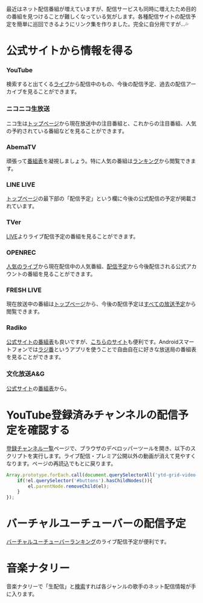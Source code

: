 <!--
{
    "title": "ネット配信番組の放送予定を知るためのリンク集",
    "date": "2019-06-15",
    "description": ""
}
-->

最近はネット配信番組が増えていますが、配信サービスも同時に増えたため目的の番組を見つけることが難しくなっている気がします。各種配信サイトの配信予定を簡単に巡回できるようにリンク集を作りました。完全に自分用ですが...💦

# 公式サイトから情報を得る
### YouTube

検索すると出てくる[ライブ](https://www.youtube.com/channel/UC4R8DWoMoI7CAwX8_LjQHig)から配信中のもの、今後の配信予定、過去の配信アーカイブを見ることができます。

### ニコニコ生放送

ニコ生は[トップページ](https://live.nicovideo.jp/)から現在放送中の注目番組と、これからの注目番組、人気の予約されている番組などを見ることができます。

### AbemaTV

頑張って[番組表](https://abema.tv/timetable)を凝視しましょう。特に人気の番組は[ランキング](https://abema.tv/ranking/reservation)から閲覧できます。

### LINE LIVE

[トップページ](https://live.line.me/)の最下部の「配信予定」という欄に今後の公式配信の予定が掲載されています。

### TVer

[LIVE](https://tver.jp/l)よりライブ配信予定の番組を見ることができます。

### OPENREC

[人気のライブ](https://www.openrec.tv/popular/live)から現在配信中の人気番組、[配信予定](https://www.openrec.tv/schedule)から今後配信される公式アカウントの番組を見ることができます。

### FRESH LIVE

現在放送中の番組は[トップページ](https://freshlive.tv/)から、今後の配信予定は[すべての放送予定](https://freshlive.tv/programs/upcoming)から閲覧できます。

### Radiko

[公式サイトの番組表](http://radiko.jp/#!/timetable)も良いですが、[こちらのサイト](http://tools.half-moon.org/radikoepg/)も便利です。Androidスマートフォンでは[ラジ番](https://play.google.com/store/apps/details?id=tsuyogoro.sugorokuon&hl=ja)というアプリを使うことで自由自在に好きな放送局の番組表を見ることができます。

### 文化放送A&G

[公式サイト](https://www.agqr.jp/)の[番組表](https://www.agqr.jp/timetable/streaming.html)から。

# YouTube登録済みチャンネルの配信予定を確認する
[登録チャンネル一覧](https://www.youtube.com/feed/subscriptions)ページで、ブラウザのデベロッパーツールを開き、以下のスクリプトを実行します。ライブ配信・プレミア公開以外の動画が消えて見やすくなります。ページの再読込でもとに戻ります。

```JavaScript
Array.prototype.forEach.call(document.querySelectorAll('ytd-grid-video-renderer'), (el, index) => {
    if(!el.querySelector('#buttons').hasChildNodes()){
        el.parentNode.removeChild(el);
    }
});
```

# バーチャルユーチューバーの配信予定
[バーチャルユーチューバーランキング](https://virtual-youtuber.userlocal.jp/schedules)のライブ配信予定が便利です。

# 音楽ナタリー
音楽ナタリーで「生配信」と[検索](https://natalie.mu/search?query=%E7%94%9F%E9%85%8D%E4%BF%A1&g=music)すれば各ジャンルの歌手のネット配信情報が手に入ります。